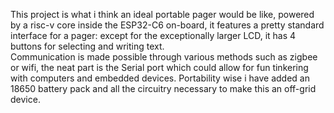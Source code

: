 This project is what i think an ideal portable pager would be like, powered by a risc-v core inside the ESP32-C6 on-board, it features a pretty standard interface for a pager: except for the 
exceptionally larger LCD, it has 4 buttons for selecting and writing text.  
Communication is made possible through various methods such as zigbee or wifi, the neat part is the Serial port which could allow for fun tinkering with computers and embedded devices.
Portability wise i have added an 18650 battery pack and all the circuitry necessary to make this an off-grid device.

